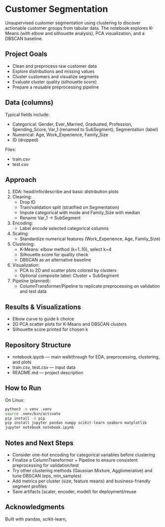 # Customer Segmentation

Unsupervised customer segmentation using clustering to discover actionable customer groups from tabular data. The notebook explores K-Means (with elbow and silhouette analysis), PCA visualization, and a DBSCAN baseline.

## Project Goals
- Clean and preprocess raw customer data
- Explore distributions and missing values
- Cluster customers and visualize segments
- Evaluate cluster quality (silhouette score)
- Prepare a reusable preprocessing pipeline

## Data (columns)
Typical fields include:
- Categorical: Gender, Ever_Married, Graduated, Profession, Spending_Score, Var_1 (renamed to SubSegment), Segmentation (label)
- Numerical: Age, Work_Experience, Family_Size
- ID (dropped)

Files:
- train.csv
- test.csv

## Approach
1. EDA: head/info/describe and basic distribution plots
2. Cleaning:
   - Drop ID
   - Train/validation split (stratified on Segmentation)
   - Impute categorical with mode and Family_Size with median
   - Rename Var_1 → SubSegment
3. Encoding:
   - Label encode selected categorical columns
4. Scaling:
   - Standardize numerical features (Work_Experience, Age, Family_Size)
5. Clustering:
   - K-Means: elbow method (k=1..10), select k=4
   - Silhouette score for quality check
   - DBSCAN as an alternative baseline
6. Visualization:
   - PCA to 2D and scatter plots colored by clusters
   - Optional composite label: Cluster + SubSegment
7. Pipeline (planned):
   - ColumnTransformer/Pipeline to replicate preprocessing on validation and test data

## Results & Visualizations
- Elbow curve to guide k choice
- 2D PCA scatter plots for K-Means and DBSCAN clusters
- Silhouette score printed for chosen k

## Repository Structure
- notebook.ipynb — main walkthrough for EDA, preprocessing, clustering, and plots
- train.csv, test.csv — input data
- README.md — project description

## How to Run
On Linux:
```bash
python3 -m venv .venv
source .venv/bin/activate
pip install -U pip
pip install jupyter pandas numpy scikit-learn seaborn matplotlib
jupyter notebook notebook.ipynb
```

## Notes and Next Steps
- Consider one-hot encoding for categorical variables before clustering
- Finalize a ColumnTransformer + Pipeline to ensure consistent preprocessing for validation/test
- Try other clustering methods (Gaussian Mixture, Agglomerative) and tune DBSCAN (eps, min_samples)
- Add metrics per cluster (size, feature means) and business-friendly segment profiles
- Save artifacts (scaler, encoder, model) for deployment/reuse


## Acknowledgments
Built with pandas, scikit-learn,
